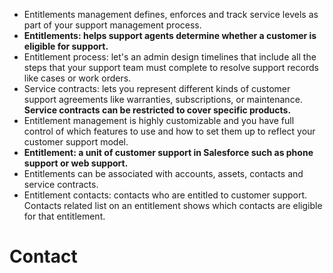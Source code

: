 * Entitlements management defines, enforces and track service levels as part of your support management process.
* **Entitlements: helps support agents determine whether a customer is eligible for support.**
* Entitlement process: let's an admin design timelines that include all the steps that your support team must complete to resolve
 support records like cases or work orders.
 * Service contracts: lets you represent different kinds of customer support agreements like warranties, subscriptions, 
 or maintenance. **Service contracts can be restricted to cover specific products.**
 * Entitlement management is highly customizable and you have full control of which features to use and how to set them up to reflect your customer support model.
 * **Entitlement: a unit of customer support in Salesforce such as phone support or web support.**
  * Entitlements can be associated with accounts, assets, contacts and service contracts.
  * Entitlement contacts: contacts who are entitled to customer support. Contacts related list on an entitlement shows which contacts are eligible for that entitlement.
  # Contact
